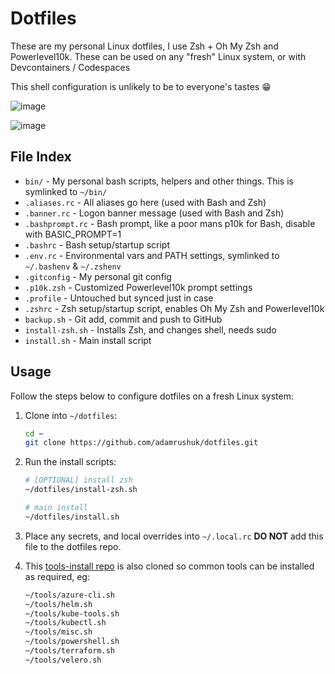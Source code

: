 # Dotfiles

These are my personal Linux dotfiles, I use Zsh + Oh My Zsh and Powerlevel10k.
These can be used on any "fresh" Linux system, or with Devcontainers / Codespaces

This shell configuration is unlikely to be to everyone's tastes 😁

![image](https://user-images.githubusercontent.com/14982936/81501314-a9084b00-92cf-11ea-8ee0-40dfa48de888.png)

![image](https://user-images.githubusercontent.com/14982936/81501320-ae659580-92cf-11ea-8236-caa4fcc10b8d.png)

## File Index

- `bin/` - My personal bash scripts, helpers and other things. This is symlinked to `~/bin/`
- `.aliases.rc` - All aliases go here (used with Bash and Zsh)
- `.banner.rc` - Logon banner message (used with Bash and Zsh)
- `.bashprompt.rc` - Bash prompt, like a poor mans p10k for Bash, disable with BASIC_PROMPT=1
- `.bashrc` - Bash setup/startup script
- `.env.rc` - Environmental vars and PATH settings, symlinked to `~/.bashenv` & `~/.zshenv`
- `.gitconfig` - My personal git config
- `.p10k.zsh` - Customized Powerlevel10k prompt settings
- `.profile` - Untouched but synced just in case
- `.zshrc` - Zsh setup/startup script, enables Oh My Zsh and Powerlevel10k
- `backup.sh` - Git add, commit and push to GitHub
- `install-zsh.sh` - Installs Zsh, and changes shell, needs sudo
- `install.sh` - Main install script

## Usage

Follow the steps below to configure dotfiles on a fresh Linux system:

1. Clone into `~/dotfiles`:

    ```bash
    cd ~
    git clone https://github.com/adamrushuk/dotfiles.git
    ```

1. Run the install scripts:

    ```bash
    # [OPTIONAL] install zsh
    ~/dotfiles/install-zsh.sh
    
    # main install
    ~/dotfiles/install.sh
    ```

1. Place any secrets, and local overrides into `~/.local.rc` **DO NOT** add this file to the dotfiles repo.

1. This [tools-install repo](https://github.com/adamrushuk/tools-install) is also cloned so common tools can be
   installed as required, eg:

    ```bash
    ~/tools/azure-cli.sh
    ~/tools/helm.sh
    ~/tools/kube-tools.sh
    ~/tools/kubectl.sh
    ~/tools/misc.sh
    ~/tools/powershell.sh
    ~/tools/terraform.sh
    ~/tools/velero.sh
    ```
